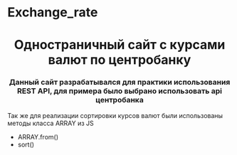 # Exchange_rate
<h1 align="center">Одностраничный сайт с курсами валют по центробанку</h1>
<h3 align="center">Данный сайт разрабатывался для практики использования REST API, для примера было выбрано использовать api центробанка</h3>
<p>Так же для реализации сортировки курсов валют были использованы методы класса ARRAY из JS</p>
<ul>
  <li>
    ARRAY.from()
  </li>
  <li>
    sort()
  </li>
</ul>
